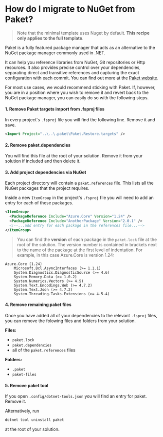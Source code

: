 # How do I migrate to NuGet from Paket?

>  Note that the minimal template uses Nuget by default. **This recipe only applies to the full template**.

Paket is a fully featured package manager that acts as an alternative to the NuGet package manager commonly used in .NET.

It can help you reference libraries from NuGet, Git repositories or Http resources. It also provides precise control over your dependencies, separating direct and transitive references and capturing the exact configuration with each commit. You can find out more at the [Paket website](https://fsprojects.github.io/Paket/).

For most use cases, we would recommend sticking with Paket. If, however, you are in a position where you wish to remove it and revert back to the NuGet package manager, you can easily do so with the following steps.

#### 1. Remove Paket targets import from .fsproj files

In every project's `.fsproj` file you will find the following line. Remove it and save.

```xml
<Import Project="..\..\.paket\Paket.Restore.targets" />
```

#### 2. Remove paket.dependencies

You will find this file at the root of your solution. Remove it from your solution if included and then delete it.

#### 3. Add project dependencies via NuGet

Each project directory will contain a `paket.references` file. This lists all the NuGet packages that the project requires.

Inside a new `ItemGroup` in the project's `.fsproj` file you will need to add an entry for each of these packages.

```xml
<ItemGroup>
  <PackageReference Include="Azure.Core" Version="1.24" />
  <PackageReference Include="AnotherPackage" Version="2.0.1" />
  <!--...add entry for each package in the references file...-->
</ItemGroup>
```

> You can find the **version** of each package in the `paket.lock` file at the root of the solution. The version number is contained in brackets next to the name of the package at the first level of indentation. For example, in this case Azure.Core is version 1.24: 

```
Azure.Core (1.24)
    Microsoft.Bcl.AsyncInterfaces (>= 1.1.1)
    System.Diagnostics.DiagnosticSource (>= 4.6)
    System.Memory.Data (>= 1.0.2)
    System.Numerics.Vectors (>= 4.5)
    System.Text.Encodings.Web (>= 4.7.2)
    System.Text.Json (>= 4.7.2)
    System.Threading.Tasks.Extensions (>= 4.5.4)
```

#### 4. Remove remaining paket files

Once you have added all of your dependencies to the relevant `.fsproj` files, you can remove the folowing files and folders from your solution.
    
**Files:**
* `paket.lock`
* `paket.dependencies` 
* all of the `paket.references` files

**Folders:**
* `.paket` 
* `paket-files` 

#### 5. Remove paket tool

If you open `.config/dotnet-tools.json` you will find an entry for paket. Remove it.

Alternatively, run 

```bash
dotnet tool uninstall paket
```
at the root of your solution.